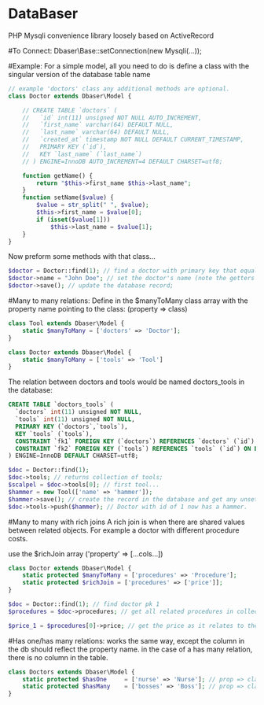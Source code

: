 DataBaser
=========

PHP Mysqli convenience library loosely based on ActiveRecord

#To Connect:
    Dbaser\Base::setConnection(new Mysqli(...));

#Example:
For a simple model, all you need to do is define a class with the singular version of the database table name

```php
// example 'doctors' class any additional methods are optional.
class Doctor extends Dbaser\Model {

	// CREATE TABLE `doctors` (
	//   `id` int(11) unsigned NOT NULL AUTO_INCREMENT,
	//   `first_name` varchar(64) DEFAULT NULL,
	//   `last_name` varchar(64) DEFAULT NULL,
	//   `created_at` timestamp NOT NULL DEFAULT CURRENT_TIMESTAMP,
	//   PRIMARY KEY (`id`),
	//   KEY `last_name` (`last_name`)
	// ) ENGINE=InnoDB AUTO_INCREMENT=4 DEFAULT CHARSET=utf8;

	function getName() {
		return "$this->first_name $this->last_name";
	}
	function setName($value) {
		$value = str_split(" ", $value);
		$this->first_name = $value[0];
		if (isset($value[1]))
			$this->last_name = $value[1];
	}
}
```

Now preform some methods with that class...

```php
$doctor = Doctor::find(1); // find a doctor with primary key that equals 1
$doctor->name = "John Doe"; // set the doctor's name (note the getters and setters)
$doctor->save(); // update the database record;
```

#Many to many relations:
Define in the $manyToMany class array with the property name pointing to the class: (property => class)
```php
class Tool extends Dbaser\Model {
	static $manyToMany = ['doctors' => 'Doctor'];
}

class Doctor extends Dbaser\Model {
	static $manyToMany = ['tools' => 'Tool']
}
```

The relation between doctors and tools would be named doctors_tools in the database:
```sql
CREATE TABLE `doctors_tools` (
  `doctors` int(11) unsigned NOT NULL,
  `tools` int(11) unsigned NOT NULL,
  PRIMARY KEY (`doctors`,`tools`),
  KEY `tools` (`tools`),
  CONSTRAINT `fk1` FOREIGN KEY (`doctors`) REFERENCES `doctors` (`id`) ON DELETE CASCADE ON UPDATE CASCADE,
  CONSTRAINT `fk2` FOREIGN KEY (`tools`) REFERENCES `tools` (`id`) ON DELETE CASCADE ON UPDATE CASCADE
) ENGINE=InnoDB DEFAULT CHARSET=utf8;
```

```php
$doc = Doctor::find(1);
$doc->tools; // returns collection of tools;
$scalpel = $doc->tools[0]; // first tool...
$hammer = new Tool(['name' => 'hammer']);
$hammer->save(); // create the record in the database and get any unset info
$doc->tools->push($hammer); // Doctor with id of 1 now has a hammer.

```

#Many to many with rich joins
A rich join is when there are shared values between related objects.
For example a doctor with different procedure costs.

use the $richJoin array ('property' => [...cols...])
```php
class Doctor extends Dbaser\Model {
	static protected $manyToMany = ['procedures' => 'Procedure'];
	static protected $richJoin = ['procedures' => ['price']];
}

$doc = Doctor::find(1); // find doctor pk 1
$procedures = $doc->procedures; // get all related procedures in collection

$price_1 = $procedures[0]->price; // get the price as it relates to the first procedure of doctor 1

```


#Has one/has many relations:
works the same way, except the column in the db should reflect the property name.
in the case of a has many relation, there is no column in the table.
```php
class Doctors extends Dbaser\Model {
	static protected $hasOne     = ['nurse' => 'Nurse']; // prop => class
	static protected $hasMany    = ['bosses' => 'Boss']; // prop => class
}
```